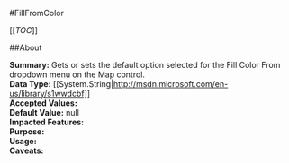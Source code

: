 #FillFromColor

[[_TOC_]]

##About

**Summary:**  Gets or sets the default option selected for the Fill Color From dropdown menu on the Map control.   
**Data Type:** [[System.String|http://msdn.microsoft.com/en-us/library/s1wwdcbf]]  
**Accepted Values:**   
**Default Value:** null  
**Impacted Features:**   
**Purpose:**   
**Usage:**   
**Caveats:**   

